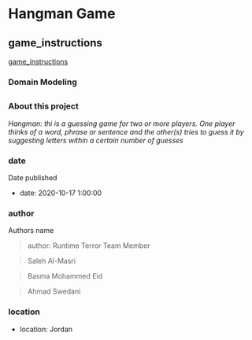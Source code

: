 # Hangman Game

## game_instructions

[game_instructions](hangman/game_instructions.md)

### Domain Modeling

## <!-- ![Domain Modeling](img/rsz_slide1.png) -->

### About this project



*Hangman: thi is a  guessing game for two or more players. One player thinks of a word, phrase or sentence and the other(s) tries to guess it by suggesting letters within a certain number of guesses*

### date

Date published

- date: 2020-10-17 1:00:00

### author

Authors name


> author: Runtime Terror Team Member

> Saleh Al-Masri 

> Basma Mohammed Eid 

> Ahmad Swedani

### location
- location: Jordan
